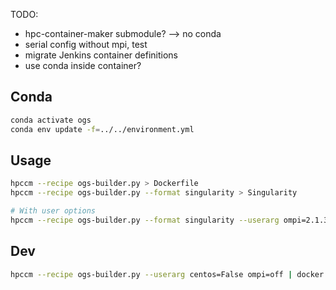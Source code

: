 TODO: 

- hpc-container-maker submodule? --> no conda
- serial config without mpi, test
- migrate Jenkins container definitions
- use conda inside container?

## Conda

```bash
conda activate ogs
conda env update -f=../../environment.yml
```

## Usage

```bash
hpccm --recipe ogs-builder.py > Dockerfile
hpccm --recipe ogs-builder.py --format singularity > Singularity

# With user options
hpccm --recipe ogs-builder.py --format singularity --userarg ompi=2.1.3 centos=true
```

## Dev

```bash
hpccm --recipe ogs-builder.py --userarg centos=False ompi=off | docker build -t test-builder -
```
